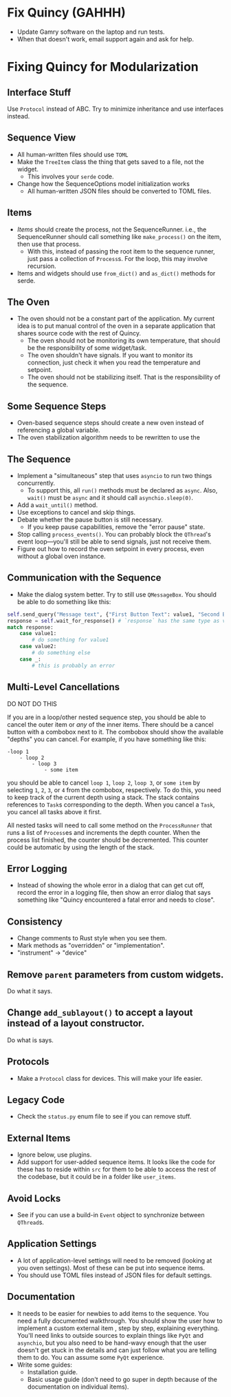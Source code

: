 # Fix Quincy (GAHHH)
- Update Gamry software on the laptop and run tests.
- When that doesn't work, email support again and ask for help.

# Fixing Quincy for Modularization
## Interface Stuff
Use `Protocol` instead of ABC. Try to minimize inheritance and use interfaces instead.

## Sequence View
- All human-written files should use `TOML`
- Make the `TreeItem` class the thing that gets saved to a file, not the widget.
    - This involves your `serde` code.
- Change how the SequenceOptions model initialization works
    - All human-written JSON files should be converted to TOML files.

## Items
- *Items* should create the process, not the SequenceRunner. i.e., the SequenceRunner should call something like `make_process()` on the item, then use that process.
    - With this, instead of passing the root item to the sequence runner, just pass a collection of `Process`s. For the loop, this may involve recursion.
- Items and widgets should use `from_dict()` and `as_dict()` methods for serde.

## The Oven
- The oven should not be a constant part of the application. My current idea is to put manual control of the oven in a separate application that shares source code with the rest of Quincy.
    - The oven should not be monitoring its own temperature, that should be the responsibility of some widget/task.
    - The oven shouldn't have signals. If you want to monitor its connection, just check it when you read the temperature and setpoint.
    - The oven should not be stabilizing itself. That is the responsibility of the sequence.

## Some Sequence Steps
- Oven-based sequence steps should create a new oven instead of referencing a global variable.
- The oven stabilization algorithm needs to be rewritten to use the 

## The Sequence
- Implement a "simultaneous" step that uses `asyncio` to run two things concurrently.
    - To support this, all `run()` methods must be declared as `async`. Also, `wait()` must be `async` and it should call `asynchio.sleep(0)`.
- Add a `wait_until()` method.
- Use exceptions to cancel and skip things.
- Debate whether the pause button is still necessary.
    - If you keep pause capabilities, remove the "error pause" state.
- Stop calling `process_events()`. You can probably block the `QThread`'s event loop—you'll still be able to send signals, just not receive them.
- Figure out how to record the oven setpoint in every process, even without a global oven instance.

## Communication with the Sequence
- Make the dialog system better. Try to still use `QMessageBox`. You should be able to do something like this:
```python
self.send_query("Message text", {"First Button Text": value1, "Second Button Text": value2})
response = self.wait_for_response() # `response` has the same type as value1 and value2
match response:
    case value1:
        # do something for value1
    case value2:
        # do something else
    case _:
        # this is probably an error
```

## Multi-Level Cancellations
DO NOT DO THIS

If you are in a loop/other nested sequence step, you should be able to cancel the outer item or *any* of the inner items. There should be a cancel button with a combobox next to it. The combobox should show the available "depths" you can cancel. For example, if you have something like this:
```
-loop 1
    - loop 2
        - loop 3
            - some item
```
you should be able to cancel `loop 1`, `loop 2`, `loop 3`, or `some item` by selecting `1`, `2`, `3`, or `4` from the combobox, respectively. To do this, you need to keep track of the current depth using a stack. The stack contains references to `Task`s corresponding to the depth. When you cancel a `Task`, you cancel all tasks above it first.

All nested tasks will need to call some method on the `ProcessRunner` that runs a list of `Process`es and increments the depth counter. When the process list finished, the counter should be decremented. This counter could be automatic by using the length of the stack.

## Error Logging
- Instead of showing the whole error in a dialog that can get cut off, record the error in a logging file, then show an error dialog that says something like "Quincy encountered a fatal error and needs to close".

## Consistency
- Change comments to Rust style when you see them.
- Mark methods as "overridden" or "implementation".
- "instrument" $\to$ "device"

## Remove `parent` parameters from custom widgets.
Do what it says.

## Change `add_sublayout()` to accept a layout instead of a layout constructor.
Do what is says.

## Protocols
- Make a `Protocol` class for devices. This will make your life easier.

## Legacy Code
- Check the `status.py` enum file to see if you can remove stuff.

## External Items
- Ignore below, use plugins.
- Add support for user-added sequence items. It looks like the code for these has to reside within `src` for them to be able to access the rest of the codebase, but it could be in a folder like `user_items`.

## Avoid Locks
- See if you can use a build-in `Event` object to synchronize between `QThread`s.

## Application Settings
- A lot of application-level settings will need to be removed (looking at you oven settings). Most of these can be put into sequence items.
- You should use TOML files instead of JSON files for default settings.

## Documentation
- It needs to be easier for newbies to add items to the sequence. You need a fully documented walkthrough. You should show the user how to implement a custom external item , step by step, explaining everything. You'll need links to outside sources to explain things like `PyQt` and `asynchio`, but you also need to be hand-wavy enough that the user doesn't get stuck in the details and can just follow what you are telling them to do. You can assume some `PyQt` experience.
- Write some guides:
    - Installation guide.
    - Basic usage guide (don't need to go super in depth because of the documentation on individual items).
